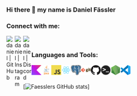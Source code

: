 ### Hi there 👋 my name is Daniel Fässler

<!--
**DanielWilliamFaessler/DanielWilliamFaessler** is a ✨ _special_ ✨ repository because its `README.md` (this file) appears on your GitHub profile.

This is the Place where I braindump

- 🌱 I’m currently learning everything
- 🤔 I’m looking for help with life
- 💬 Ask me about anything, i'll be sure to try my best
- 📫 How to reach me :  [Daniel Fässler](mailto:danielwilliam.faessler@gmail.com)
- ⚡ Fun fact: I can speak 4 languages and i'm learning my 5th

-->
### Connect with me:

[<img align="left" alt="daniel | GitHub" width="22px" src="https://cdn.jsdelivr.net/npm/simple-icons@v3/icons/github.svg" />][github]
[<img align="left" alt="daniel | Instagram" width="22px" src="https://cdn.jsdelivr.net/npm/simple-icons@v3/icons/instagram.svg" />][instagram]
[<img align="left" alt="daniel | Discord" width="22px" src="https://cdn.jsdelivr.net/npm/simple-icons@v3/icons/discord.svg" />][discord]
<br />

### Languages and Tools:
<img align="left" alt="Kotlin" width="26px" src="https://raw.githubusercontent.com/github/explore/80688e429a7d4ef2fca1e82350fe8e3517d3494d/topics/kotlin/kotlin.png" />
<img align="left" alt="Java" width="26px" src="https://raw.githubusercontent.com/github/explore/80688e429a7d4ef2fca1e82350fe8e3517d3494d/topics/java/java.png" />
<img align="left" alt="JavaScript" width="26px" src="https://raw.githubusercontent.com/github/explore/80688e429a7d4ef2fca1e82350fe8e3517d3494d/topics/javascript/javascript.png" />
<img align="left" alt="React" width="26px" src="https://raw.githubusercontent.com/github/explore/80688e429a7d4ef2fca1e82350fe8e3517d3494d/topics/react/react.png" />
<img align="left" alt="PostgreSQL" width="26px" src="https://raw.githubusercontent.com/github/explore/80688e429a7d4ef2fca1e82350fe8e3517d3494d/topics/postgresql/postgresql.png" />
<img align="left" alt="Git" width="26px" src="https://raw.githubusercontent.com/github/explore/80688e429a7d4ef2fca1e82350fe8e3517d3494d/topics/git/git.png" />
<img align="left" alt="GitHub" width="26px" src="https://raw.githubusercontent.com/github/explore/78df643247d429f6cc873026c0622819ad797942/topics/github/github.png" />
<img align="left" alt="Terminal" width="26px" src="https://raw.githubusercontent.com/github/explore/80688e429a7d4ef2fca1e82350fe8e3517d3494d/topics/terminal/terminal.png" />
<img align="left" alt="Node.js" width="26px" src="https://raw.githubusercontent.com/github/explore/80688e429a7d4ef2fca1e82350fe8e3517d3494d/topics/nodejs/nodejs.png" />
<img align="left" alt="Visual Studio Code" width="26px" src="https://raw.githubusercontent.com/github/explore/80688e429a7d4ef2fca1e82350fe8e3517d3494d/topics/visual-studio-code/visual-studio-code.png" />



<br />
<br />

[![Faesslers GitHub stats](https://github-readme-stats.vercel.app/api?username=DanielWilliamFaessler&show_icons=true&theme=dracula&count_private=true&include_all_commits=true&hide=contribs,issues,stars)]

[instagram]: https://www.instagram.com/danielwilliamfaessler/
[github]: https://github.com/DanielWilliamFaessler
[discord]: https://discord.gg/n2WWvyDXMP
